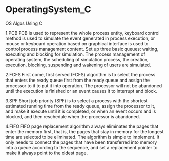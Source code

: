 # OperatingSystem_C
OS Algos Using C

1.PCB
PCB is used to represent the whole process entity, keyboard control method is used to simulate the event generated in process execution, or mouse or keyboard operation based on graphical interface is used to control process management content. Set up three basic queues: waiting, executing and blocking for simulation. The process management of operating system, the scheduling of simulation process, the creation, execution, blocking, suspending and wakening of users are simulated.

2.FCFS
First come, first served (FCFS) algorithm is to select the process that enters the ready queue first from the ready queue and assign the processor to it to put it into operation. The processor will not be abandoned until the execution is finished or an event causes it to interrupt and block.

3.SPF
Short job priority (SPF) is to select a process with the shortest estimated running time from the ready queue, assign the processor to it, and make it execute until it is completed, or when an event occurs and is blocked, and then reschedule when the processor is abandoned.

4.FIFO
FIFO page replacement algorithm always eliminates the pages that enter the memory first, that is, the pages that stay in memory for the longest time are selected to be eliminated. The algorithm is simple to implement. It only needs to connect the pages that have been transferred into memory into a queue according to the sequence, and set a replacement pointer to make it always point to the oldest page.
